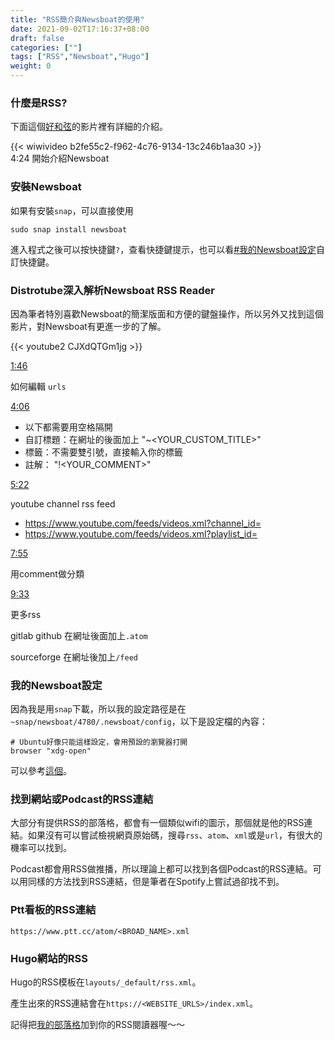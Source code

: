 ```yaml
---
title: "RSS簡介與Newsboat的使用"
date: 2021-09-02T17:16:37+08:00
draft: false
categories: [""]
tags: ["RSS","Newsboat","Hugo"]
weight: 0
---
```


### 什麼是RSS?

下面這個[好和弦](https://nicechord.com/)的影片裡有詳細的介紹。

{{< wiwivideo b2fe55c2-f962-4c76-9134-13c246b1aa30 >}}
<br>
4:24 開始介紹Newsboat

### 安裝Newsboat

如果有安裝`snap`，可以直接使用

```
sudo snap install newsboat
```

進入程式之後可以按快捷鍵`?`，查看快捷鍵提示，也可以看[#我的Newsboat設定](/posts/rss_newsboat_hugo/#hugo%E7%B6%B2%E7%AB%99%E7%9A%84rss)自訂快捷鍵。

### Distrotube深入解析Newsboat RSS Reader

因為筆者特別喜歡Newsboat的簡潔版面和方便的鍵盤操作，所以另外又找到這個影片，對Newsboat有更進一步的了解。

{{< youtube2 CJXdQTGm1jg >}}



<a href="#" onclick="playerSeekTo(ytplayer, 106); return false;">1:46</a>

如何編輯 `urls`

<a href="#" onclick="playerSeekTo(ytplayer, 246); return false;">4:06</a>
- 以下都需要用空格隔開
- 自訂標題：在網址的後面加上 "~<YOUR_CUSTOM_TITLE>" 
- 標籤：不需要雙引號，直接輸入你的標籤
- 註解： "!<YOUR_COMMENT>"

<a href="#" onclick="playerSeekTo(ytplayer, 322); return false;">5:22</a>

 youtube channel rss feed

- https://www.youtube.com/feeds/videos.xml?channel_id=
- https://www.youtube.com/feeds/videos.xml?playlist_id=

<a href="#" onclick="playerSeekTo(ytplayer, 475); return false;">7:55</a>

用comment做分類 

<a href="#" onclick="playerSeekTo(ytplayer, 573); return false;">9:33</a>

更多rss

gitlab github 在網址後面加上`.atom`

sourceforge 在網址後加上`/feed`

### 我的Newsboat設定

因為我是用`snap`下載，所以我的設定路徑是在`~snap/newsboat/4780/.newsboat/config`，以下是設定檔的內容：

```
# Ubuntu好像只能這樣設定，會用預設的瀏覽器打開
browser "xdg-open" 
```
可以參考[這個](https://gist.github.com/cirrusUK/f0c880efc242e4751df9)。

### 找到網站或Podcast的RSS連結

大部分有提供RSS的部落格，都會有一個類似wifi的圖示，那個就是他的RSS連結。如果沒有可以嘗試檢視網頁原始碼，搜尋`rss`、`atom`、`xml`或是`url`，有很大的機率可以找到。

Podcast都會用RSS做推播，所以理論上都可以找到各個Podcast的RSS連結。可以用同樣的方法找到RSS連結，但是筆者在Spotify上嘗試過卻找不到。

### Ptt看板的RSS連結

```
https://www.ptt.cc/atom/<BROAD_NAME>.xml
```

### Hugo網站的RSS

Hugo的RSS模板在`layouts/_default/rss.xml`。

產生出來的RSS連結會在`https://<WEBSITE_URLS>/index.xml`。

記得把[我的部落格](/index.xml)加到你的RSS閱讀器喔～～